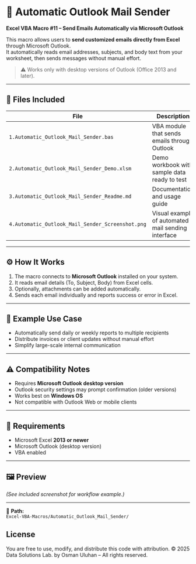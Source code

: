 # 📧 Automatic Outlook Mail Sender

**Excel VBA Macro #11 – Send Emails Automatically via Microsoft Outlook**

This macro allows users to **send customized emails directly from Excel** through Microsoft Outlook.  
It automatically reads email addresses, subjects, and body text from your worksheet, then sends messages without manual effort.  
> ⚠️ Works only with desktop versions of Outlook (Office 2013 and later).

---

## 📁 Files Included

| File | Description |
|------|--------------|
| `1.Automatic_Outlook_Mail_Sender.bas` | VBA module that sends emails through Outlook |
| `2.Automatic_Outlook_Mail_Sender_Demo.xlsm` | Demo workbook with sample data ready to test |
| `3.Automatic_Outlook_Mail_Sender_Readme.md` | Documentation and usage guide |
| `4.Automatic_Outlook_Mail_Sender_Screenshot.png` | Visual example of automated mail sending interface |

---

## ⚙️ How It Works

1. The macro connects to **Microsoft Outlook** installed on your system.  
2. It reads email details (To, Subject, Body) from Excel cells.  
3. Optionally, attachments can be added automatically.  
4. Sends each email individually and reports success or error in Excel.  

---

## 🧠 Example Use Case

- Automatically send daily or weekly reports to multiple recipients  
- Distribute invoices or client updates without manual effort  
- Simplify large-scale internal communication  

---

## ⚠️ Compatibility Notes

- Requires **Microsoft Outlook desktop version**  
- Outlook security settings may prompt confirmation (older versions)  
- Works best on **Windows OS**  
- Not compatible with Outlook Web or mobile clients  

---

## 🧾 Requirements

- Microsoft Excel **2013 or newer**  
- Microsoft Outlook (desktop version)  
- VBA enabled  

---

## 🖼️ Preview
*(See included screenshot for workflow example.)*

---

📂 **Path:**  
`Excel-VBA-Macros/Automatic_Outlook_Mail_Sender/`

## License
You are free to use, modify, and distribute this code with attribution.
© 2025 Data Solutions Lab. by Osman Uluhan – All rights reserved.
